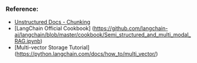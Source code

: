### Reference:

- [Unstructured Docs - Chunking](https://docs.unstructured.io/open-source/core-functionality/chunking)
- [LangChain Official Cookbook] (https://github.com/langchain-ai/langchain/blob/master/cookbook/Semi_structured_and_multi_modal_RAG.ipynb)
- [Multi-vector Storage Tutorial] (https://python.langchain.com/docs/how_to/multi_vector/)